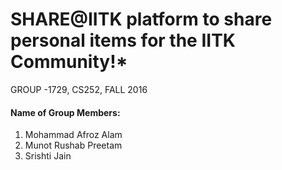 # SHARE@IITK platform to share personal items for the IITK Community!*
 GROUP -1729, CS252, FALL 2016
#### Name of Group Members:
 1. Mohammad Afroz Alam
 2. Munot Rushab Preetam
 3. Srishti Jain
 
